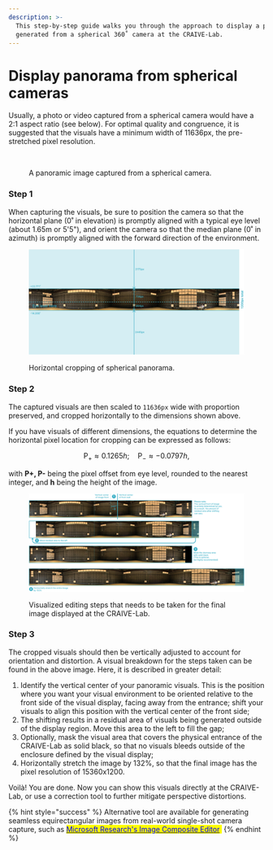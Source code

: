 ```yaml
---
description: >-
  This step-by-step guide walks you through the approach to display a panorama
  generated from a spherical 360˚ camera at the CRAIVE-Lab.
---
```


# Display panorama from spherical cameras

Usually, a photo or video captured from a spherical camera would have a 2:1 aspect ratio (see below). For optimal quality and congruence, it is suggested that the visuals have a minimum width of 11636px, the pre-stretched pixel resolution.&#x20;

<figure><img src="../.gitbook/assets/spherical_photo.png" alt=""><figcaption><p>A panoramic image captured from a spherical camera.</p></figcaption></figure>

### Step 1

When capturing the visuals, be sure to position the camera so that the horizontal plane (0˚ in elevation) is promptly aligned with a typical eye level (about 1.65m or 5'5"), and orient the camera so that the median plane (0˚ in azimuth) is promptly aligned with the forward direction of the environment.

<figure><img src="../.gitbook/assets/spherical_cropping.png" alt=""><figcaption><p>Horizontal cropping of spherical panorama.</p></figcaption></figure>

### Step 2

The captured visuals are then scaled to `11636px` wide with proportion preserved, and cropped horizontally to the dimensions shown above.&#x20;

If you have visuals of different dimensions, the equations to determine the horizontal pixel location for cropping can be expressed as follows:

$$
\text{P}_+ \approx 0.1265h; \quad \text{P}_- \approx -0.0797h,
$$

with **P+, P-** being the pixel offset from eye level, rounded to the nearest integer, and **h** being the height of the image.&#x20;

<figure><img src="../.gitbook/assets/spherical_editing.png" alt=""><figcaption><p>Visualized editing steps that needs to be taken for the final image displayed at the CRAIVE-Lab.</p></figcaption></figure>

### Step 3

The cropped visuals should then be vertically adjusted to account for orientation and distortion. A visual breakdown for the steps taken can be found in the above image. Here, it is described in greater detail:

1. Identify the vertical center of your panoramic visuals. This is the position where you want your visual environment to be oriented relative to the front side of the visual display, facing away from the entrance; shift your visuals to align this position with the vertical center of the front side;
2. The shifting results in a residual area of visuals being generated outside of the display region. Move this area to the left to fill the gap;
3. Optionally, mask the visual area that covers the physical entrance of the CRAIVE-Lab as solid black, so that no visuals bleeds outside of the enclosure defined by the visual display;
4. Horizontally stretch the image by 132%, so that the final image has the pixel resolution of 15360x1200.

Voilà! You are done. Now you can show this visuals directly at the CRAIVE-Lab, or use a correction tool to further mitigate perspective distortions.&#x20;

{% hint style="success" %}
Alternative tool are available for generating seamless equirectangular images from real-world single-shot camera capture, such as [<mark style="color:blue;">Microsoft Research's Image Composite Editor</mark>](https://www.microsoft.com/en-us/research/project/image-composite-editor/)_<mark style="color:yellow;">.</mark>_
{% endhint %}

